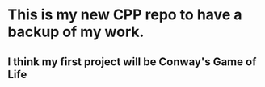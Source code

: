 # This is my new CPP repo to have a backup of my work.

## I think my first project will be Conway's Game of Life
